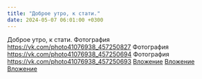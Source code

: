 ```yaml
---
title: "Доброе утро, к стати."
date: 2024-05-07 06:01:00 +0300
---
```


Доброе утро, к стати.
Фотография
<a class="vk-attach" href="https://vk.com/photo41076938_457250827">https://vk.com/photo41076938_457250827</a>
Фотография
<a class="vk-attach" href="https://vk.com/photo41076938_457250694">https://vk.com/photo41076938_457250694</a>
Фотография
<a class="vk-attach" href="https://vk.com/photo41076938_457250693">https://vk.com/photo41076938_457250693</a>
<a class="vk-attach" href="https://vk.com/photo41076938_457250827">Вложение</a>
<a class="vk-attach" href="https://vk.com/photo41076938_457250694">Вложение</a>
<a class="vk-attach" href="https://vk.com/photo41076938_457250693">Вложение</a>
